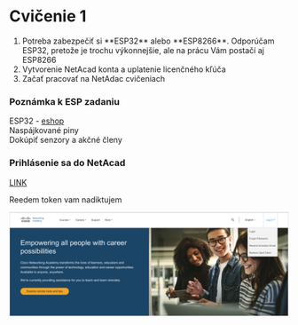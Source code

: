 # Cvičenie 1

<ol>
    <li>Potreba zabezpečiť si **ESP32** alebo **ESP8266**. Odporúčam ESP32, pretože je trochu výkonnejšie, ale na prácu Vám postačí aj ESP8266</li>
    <li>Vytvorenie NetAcad konta a uplatenie licenčného kľúča</li>
    <li>Začať pracovať na NetAdac cvičeniach</li>
</ol>

### Poznámka k ESP zadaniu
ESP32 - [eshop](https://techfun.sk/produkt/vyvojova-doska-node-mcu-esp32-wifi-bluetooth/?gclid=CjwKCAjwpqCZBhAbEiwAa7pXeUJ_Ipu76exULoNBHaVDOrYrkShmd0S9I_hKJs2rbghaBR1MM_Nd2RoCqS8QAvD_BwE&attribute_pa_naspajkovane-piny=ano)\
Naspájkované piny \
Dokúpiť senzory a akčné členy

### Prihlásenie sa do NetAcad
[LINK](https://www.netacad.com)

Reedem token vam nadiktujem

![Img](NetAcad.png)


